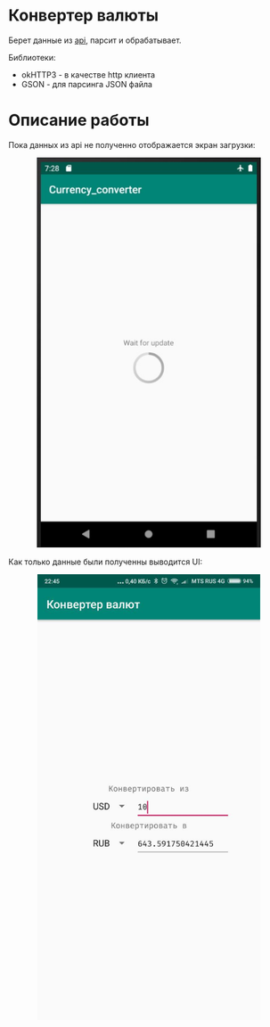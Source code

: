 # Конвертер валюты

Берет данные из [api](https://fixer.io/), парсит и обрабатывает.

Библиотеки:

* okHTTP3 - в качестве http клиента
* GSON - для парсинга JSON файла

# Описание работы

Пока данных из api не полученно отображается экран загрузки:

<p align="center">
  <img height="700px" src=pics/load.jpg/>
</p>

Как только данные были полученны выводится UI:

<p align="center">
  <img height="800px" src=pics/converter.jpg/>
</p>

